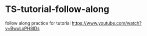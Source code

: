 # TS-tutorial-follow-along
follow along practice for tutorial https://www.youtube.com/watch?v=BwuLxPH8IDs
